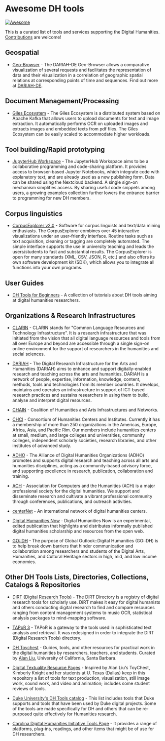 # Awesome DH tools

[![Awesome](https://cdn.rawgit.com/sindresorhus/awesome/d7305f38d29fed78fa85652e3a63e154dd8e8829/media/badge.svg)](https://github.com/sindresorhus/awesome)


This is a curated list of tools and services supporting the Digital Humanities.
[Contributions](CONTRIBUTING.md) are welcome!

## Geospatial

  * [Geo-Browser](https://geobrowser.de.dariah.eu/) - The DARIAH-DE Geo-Browser allows a comparative visualization of several requests and facilitates the representation of data and their visualization in a correlation of geographic spatial relations at corresponding points of time and sequences. Find out more at [DARIAH-DE](https://de.dariah.eu/en/geobrowser).


## Document Management/Processing

  * [Giles Ecosystem](https://diging.atlassian.net/wiki/spaces/GECO/overview) - The Giles Ecosystem is a distributed system based on Apache Kafka that allows users to upload documents for text and image extraction. It automatically performs OCR on uploaded images and extracts images and embedded texts from pdf files. The Giles Ecosystem can be easily scaled to accommodate higher workloads.

## Tool building/Rapid prototyping

 * [JupyterHub Workspace](https://github.com/maltevogl/jupyterworkspace) - The JupyterHub Workspace aims to be a collaborative programming and code-sharing platform. It provides access to browser-based Jupyter Notebooks, which integrate code with explanatory text, and are already used as a new publishing form. Data can be shared using the Nextcloud backend. A single sign-on mechanism simplifies access. By sharing useful code snippets among users, a growing examples collection further lowers the entrance barrier to programming for new DH members.  

## Corpus linguistics

* [CorpusExplorer v2.0](http://www.CorpusExplorer.de) - Software for corpus linguists and text/data mining enthusiasts. The CorpusExplorer combines over 45 interactive visualizations under an user-friendly interface. Routine tasks such as text acquisition, cleaning or tagging are completely automated. The simple interface supports the use in university teaching and leads the users/students to fast and substantial results. The CorpusExplorer is open for many standards (XML, CSV, JSON, R, etc.) and also offers its own software development kit (SDK), which allows you to integrate all functions into your own programs.

## User Guides

* [DH Tools for Beginners](https://medium.com/dh-tools-for-beginners) - A collection of tutorials about DH tools aiming at digital humanities researchers.

## Organizations & Research Infrastructures

* [CLARIN](https://www.clarin.eu/) - CLARIN stands for "Common Language Resources and Technology Infrastructure". It is a research infrastructure that was initiated from the vision that all digital language resources and tools from all over Europe and beyond are accessible through a single sign-on online environment for the support of researchers in the humanities and social sciences.

* [DARIAH](https://www.dariah.eu/) - The Digital Research Infrastructure for the Arts and Humanities (DARIAH) aims to enhance and support digitally-enabled research and teaching across the arts and humanities. DARIAH is a network of people, expertise, information, knowledge, content, methods, tools and technologies from its member countries. It develops, maintains and operates an infrastructure in support of ICT-based research practices and sustains researchers in using them to build, analyse and interpret digital resources.

* [CHAIN](https://mith.umd.edu/chain/) - Coalition of Humanities and Arts Infrastructures and Networks.

* [CHCI](https://chcinetwork.org/) - Consortium of Humanities Centers and Institutes. Currently it has a membership of more than 250 organizations in the Americas, Europe, Africa, Asia, and Pacific Rim. Our members include humanities centers at small, medium, and large colleges and universities, community colleges, independent scholarly societies, research libraries, and other institutes of advanced study.

* [ADHO](http://adho.org/) - The Alliance of Digital Humanities Organizations (ADHO) promotes and supports digital research and teaching across all arts and humanities disciplines, acting as a community-based advisory force, and supporting excellence in research, publication, collaboration and training.

* [ACH](http://ach.org/) - Association for Computers and the Humanities (ACH) is a major professional society for the digital humanities. We support and disseminate research and cultivate a vibrant professional community through conferences, publications, and outreach activities.

* [centerNet](http://dhcenternet.org/) - An international network of digital humanities centers.

* [Digital Humanities Now](http://digitalhumanitiesnow.org/) - Digital Humanities Now is an experimental, edited publication that highlights and distributes informally published digital humanities scholarship and resources from the open web.

* [GO::DH](http://www.globaloutlookdh.org/) - The purpose of Global Outlook::Digital Humanities (GO::DH) is to help break down barriers that hinder communication and collaboration among researchers and students of the Digital Arts, Humanities, and Cultural Heritage sectors in high, mid, and low income economies.

## Other DH Tools Lists, Directories, Collections, Catalogs & Repositories
* [DiRT (Digital Research Tools)](https://dirtdirectory.org/) - The DiRT Directory is a registry of digital research tools for scholarly use. DiRT makes it easy for digital humanists and others conducting digital research to find and compare resources ranging from content management systems to music OCR, statistical analysis packages to mind-mapping software.

* [TAPoR 3](http://tapor-test.artsrn.ualberta.ca/home) - TAPoR is a gateway to the tools used in sophisticated text analysis and retrieval. It was redesigned in order to integrate the DiRT (Digital Research Tools) directory.

* [DH Toychest](http://dhresourcesforprojectbuilding.pbworks.com/w/page/69244319/Digital%20Humanities%20Tools) - Guides, tools, and other resources for practical work in the digital humanities by researchers, teachers, and students. Curated by [Alan Liu](http://liu.english.ucsb.edu/), University of California, Santa Barbara.

* [Digital Textuality Resource Pages](http://digitaltextuality.pbworks.com/w/page/68178062/Digital%20Textuality%20Resource%20Pages) - Inspired by Alan Liu's ToyChest, Kimberly Knight and her students at U. Texas (Dallas) keep in this repository a list of tools for text production, visualization, still image work, sound work, and video and animation; includes some student reviews of tools.

* [Duke University's DH Tools catalog](https://digitalhumanities.duke.edu/tools) - This list includes tools that Duke supports and tools that have been used by Duke digital projects. Some of the tools are made specifically for DH and others that can be re-purposed quite effectively for Humanities research.

* [Carolina Digital Humanities Initiative Tools Page](http://digitalhumanities.unc.edu/resources/tools/) - It provides a range of platforms, plug-ins, readings, and other items that might be of use for DH researchers.
